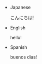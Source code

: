 <ul id="acordion">
    <li class="click_area"><p>Japanese<span class="lefter"></span><span class="righter"></span></p></li>
	    <div id="content">
		    <div class="menu_list red">
		    	<p>こんにちは!</p>
		    </div>
		</div>
	<li class="click_area"><p>English<span class="lefter"></span><span class="righter"></span></p></li>
	    <div id="content">
		    <div class="menu_list red">
		    	<p>hello!</p>
		    </div>
		</div>
	<li class="click_area"><p>Spanish<span class="lefter"></span><span class="righter"></span></p></li>
	    <div id="content">
		    <div class="menu_list red">
		    	<p>buenos dias!</p>
		    </div>
		</div>
</ul>
